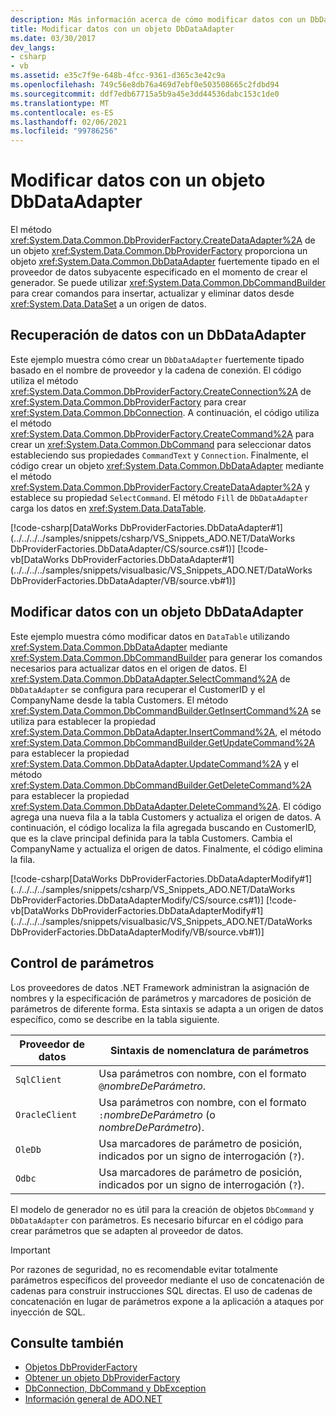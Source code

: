 ```yaml
---
description: Más información acerca de cómo modificar datos con un DbDataAdapter
title: Modificar datos con un objeto DbDataAdapter
ms.date: 03/30/2017
dev_langs:
- csharp
- vb
ms.assetid: e35c7f9e-648b-4fcc-9361-d365c3e42c9a
ms.openlocfilehash: 749c56e8db76a469d7ebf0e503508665c2fdbd94
ms.sourcegitcommit: ddf7edb67715a5b9a45e3dd44536dabc153c1de0
ms.translationtype: MT
ms.contentlocale: es-ES
ms.lasthandoff: 02/06/2021
ms.locfileid: "99786256"
---
```

# <a name="modifying-data-with-a-dbdataadapter"></a>Modificar datos con un objeto DbDataAdapter

El método <xref:System.Data.Common.DbProviderFactory.CreateDataAdapter%2A> de un objeto <xref:System.Data.Common.DbProviderFactory> proporciona un objeto <xref:System.Data.Common.DbDataAdapter> fuertemente tipado en el proveedor de datos subyacente especificado en el momento de crear el generador. Se puede utilizar <xref:System.Data.Common.DbCommandBuilder> para crear comandos para insertar, actualizar y eliminar datos desde <xref:System.Data.DataSet> a un origen de datos.  
  
## <a name="retrieving-data-with-a-dbdataadapter"></a>Recuperación de datos con un DbDataAdapter  

 Este ejemplo muestra cómo crear un `DbDataAdapter` fuertemente tipado basado en el nombre de proveedor y la cadena de conexión. El código utiliza el método <xref:System.Data.Common.DbProviderFactory.CreateConnection%2A> de <xref:System.Data.Common.DbProviderFactory> para crear <xref:System.Data.Common.DbConnection>. A continuación, el código utiliza el método <xref:System.Data.Common.DbProviderFactory.CreateCommand%2A> para crear un <xref:System.Data.Common.DbCommand> para seleccionar datos estableciendo sus propiedades `CommandText` y `Connection`. Finalmente, el código crear un objeto <xref:System.Data.Common.DbDataAdapter> mediante el método <xref:System.Data.Common.DbProviderFactory.CreateDataAdapter%2A> y establece su propiedad `SelectCommand`. El método `Fill` de `DbDataAdapter` carga los datos en <xref:System.Data.DataTable>.  
  
 [!code-csharp[DataWorks DbProviderFactories.DbDataAdapter#1](../../../../samples/snippets/csharp/VS_Snippets_ADO.NET/DataWorks DbProviderFactories.DbDataAdapter/CS/source.cs#1)]
 [!code-vb[DataWorks DbProviderFactories.DbDataAdapter#1](../../../../samples/snippets/visualbasic/VS_Snippets_ADO.NET/DataWorks DbProviderFactories.DbDataAdapter/VB/source.vb#1)]  
  
## <a name="modifying-data-with-a-dbdataadapter"></a>Modificar datos con un objeto DbDataAdapter  

 Este ejemplo muestra cómo modificar datos en `DataTable` utilizando <xref:System.Data.Common.DbDataAdapter> mediante <xref:System.Data.Common.DbCommandBuilder> para generar los comandos necesarios para actualizar datos en el origen de datos. El <xref:System.Data.Common.DbDataAdapter.SelectCommand%2A> de `DbDataAdapter` se configura para recuperar el CustomerID y el CompanyName desde la tabla Customers. El método <xref:System.Data.Common.DbCommandBuilder.GetInsertCommand%2A> se utiliza para establecer la propiedad <xref:System.Data.Common.DbDataAdapter.InsertCommand%2A>, el método <xref:System.Data.Common.DbCommandBuilder.GetUpdateCommand%2A> para establecer la propiedad <xref:System.Data.Common.DbDataAdapter.UpdateCommand%2A> y el método <xref:System.Data.Common.DbCommandBuilder.GetDeleteCommand%2A> para establecer la propiedad <xref:System.Data.Common.DbDataAdapter.DeleteCommand%2A>. El código agrega una nueva fila a la tabla Customers y actualiza el origen de datos. A continuación, el código localiza la fila agregada buscando en CustomerID, que es la clave principal definida para la tabla Customers. Cambia el CompanyName y actualiza el origen de datos. Finalmente, el código elimina la fila.  
  
 [!code-csharp[DataWorks DbProviderFactories.DbDataAdapterModify#1](../../../../samples/snippets/csharp/VS_Snippets_ADO.NET/DataWorks DbProviderFactories.DbDataAdapterModify/CS/source.cs#1)]
 [!code-vb[DataWorks DbProviderFactories.DbDataAdapterModify#1](../../../../samples/snippets/visualbasic/VS_Snippets_ADO.NET/DataWorks DbProviderFactories.DbDataAdapterModify/VB/source.vb#1)]  
  
## <a name="handling-parameters"></a>Control de parámetros  

 Los proveedores de datos .NET Framework administran la asignación de nombres y la especificación de parámetros y marcadores de posición de parámetros de diferente forma. Esta sintaxis se adapta a un origen de datos específico, como se describe en la tabla siguiente.  
  
|Proveedor de datos|Sintaxis de nomenclatura de parámetros|  
|-------------------|-----------------------------|  
|`SqlClient`|Usa parámetros con nombre, con el formato `@`*nombreDeParámetro*.|  
|`OracleClient`|Usa parámetros con nombre, con el formato `:`*nombreDeParámetro* (o *nombreDeParámetro*).|  
|`OleDb`|Usa marcadores de parámetro de posición, indicados por un signo de interrogación (`?`).|  
|`Odbc`|Usa marcadores de parámetro de posición, indicados por un signo de interrogación (`?`).|  
  
 El modelo de generador no es útil para la creación de objetos `DbCommand` y `DbDataAdapter` con parámetros. Es necesario bifurcar en el código para crear parámetros que se adapten al proveedor de datos.  
  
> [!IMPORTANT]
> Por razones de seguridad, no es recomendable evitar totalmente parámetros específicos del proveedor mediante el uso de concatenación de cadenas para construir instrucciones SQL directas. El uso de cadenas de concatenación en lugar de parámetros expone a la aplicación a ataques por inyección de SQL.  
  
## <a name="see-also"></a>Consulte también

- [Objetos DbProviderFactory](dbproviderfactories.md)
- [Obtener un objeto DbProviderFactory](obtaining-a-dbproviderfactory.md)
- [DbConnection, DbCommand y DbException](dbconnection-dbcommand-and-dbexception.md)
- [Información general de ADO.NET](ado-net-overview.md)
